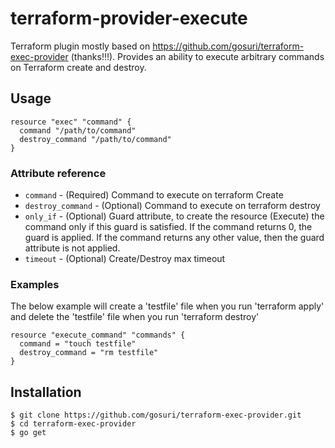 # terraform-provider-execute

Terraform plugin mostly based on https://github.com/gosuri/terraform-exec-provider (thanks!!!). Provides an ability to execute arbitrary commands on Terraform create and destroy.

## Usage

    resource "exec" "command" {
      command "/path/to/command"
      destroy_command "/path/to/command"
    }

### Attribute reference

* `command` - (Required) Command to execute on terraform Create
* `destroy_command` - (Optional) Command to execute on terraform destroy
* `only_if` - (Optional) Guard attribute, to create the resource (Execute) the command only if this guard is satisfied. If the command returns 0, the guard is applied. If the command returns any other value, then the guard attribute is not applied.
* `timeout` - (Optional) Create/Destroy max timeout


### Examples

The below example will create a 'testfile' file when you run 'terraform apply' and delete the 'testfile' file when you run 'terraform destroy'

    resource "execute_command" "commands" {
      command = "touch testfile"
      destroy_command = "rm testfile"
    }

## Installation

    $ git clone https://github.com/gosuri/terraform-exec-provider.git
    $ cd terraform-exec-provider
    $ go get
